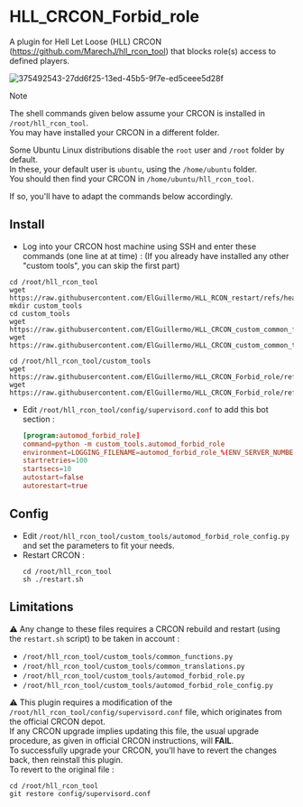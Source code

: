 # HLL_CRCON_Forbid_role

A plugin for Hell Let Loose (HLL) CRCON (https://github.com/MarechJ/hll_rcon_tool)
that blocks role(s) access to defined players.

![375492543-27dd6f25-13ed-45b5-9f7e-ed5ceee5d28f](https://github.com/user-attachments/assets/2cdea1c1-0fcd-403b-8011-0a9bd217e3ad)

> [!NOTE]
> The shell commands given below assume your CRCON is installed in `/root/hll_rcon_tool`.  
> You may have installed your CRCON in a different folder.  
>   
> Some Ubuntu Linux distributions disable the `root` user and `/root` folder by default.  
> In these, your default user is `ubuntu`, using the `/home/ubuntu` folder.  
> You should then find your CRCON in `/home/ubuntu/hll_rcon_tool`.  
>   
> If so, you'll have to adapt the commands below accordingly.

## Install
- Log into your CRCON host machine using SSH and enter these commands (one line at at time) :
(If you already have installed any other "custom tools", you can skip the first part)
```shell
cd /root/hll_rcon_tool
wget https://raw.githubusercontent.com/ElGuillermo/HLL_RCON_restart/refs/heads/main/restart.sh
mkdir custom_tools
cd custom_tools
wget https://raw.githubusercontent.com/ElGuillermo/HLL_CRCON_custom_common_functions.py/refs/heads/main/common_functions.py
wget https://raw.githubusercontent.com/ElGuillermo/HLL_CRCON_custom_common_translations.py/refs/heads/main/common_translations.py
```
```shell
cd /root/hll_rcon_tool/custom_tools
wget https://raw.githubusercontent.com/ElGuillermo/HLL_CRCON_Forbid_role/refs/heads/main/hll_rcon_tool/custom_tools/automod_forbid_role.py
wget https://raw.githubusercontent.com/ElGuillermo/HLL_CRCON_Forbid_role/refs/heads/main/hll_rcon_tool/custom_tools/automod_forbid_role_config.py
```
- Edit `/root/hll_rcon_tool/config/supervisord.conf` to add this bot section : 
  ```conf
  [program:automod_forbid_role]
  command=python -m custom_tools.automod_forbid_role
  environment=LOGGING_FILENAME=automod_forbid_role_%(ENV_SERVER_NUMBER)s.log
  startretries=100
  startsecs=10
  autostart=false
  autorestart=true
  ```

## Config
- Edit `/root/hll_rcon_tool/custom_tools/automod_forbid_role_config.py` and set the parameters to fit your needs.
- Restart CRCON :
  ```shell
  cd /root/hll_rcon_tool
  sh ./restart.sh
  ```

## Limitations
⚠️ Any change to these files requires a CRCON rebuild and restart (using the `restart.sh` script) to be taken in account :
- `/root/hll_rcon_tool/custom_tools/common_functions.py`
- `/root/hll_rcon_tool/custom_tools/common_translations.py`
- `/root/hll_rcon_tool/custom_tools/automod_forbid_role.py`
- `/root/hll_rcon_tool/custom_tools/automod_forbid_role_config.py`

⚠️ This plugin requires a modification of the `/root/hll_rcon_tool/config/supervisord.conf` file, which originates from the official CRCON depot.  
If any CRCON upgrade implies updating this file, the usual upgrade procedure, as given in official CRCON instructions, will **FAIL**.  
To successfully upgrade your CRCON, you'll have to revert the changes back, then reinstall this plugin.  
To revert to the original file :  
```shell
cd /root/hll_rcon_tool
git restore config/supervisord.conf
```
